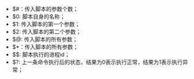 - $#：传入脚本的参数个数；
- $0:  脚本自身的名称；　　
- $1:  传入脚本的第一个参数；
- $2:  传入脚本的第二个参数；
- $@: 传入脚本的所有参数；
- $*：传入脚本的所有参数；
- $$:  脚本执行的进程id；
- $?:  上一条命令执行后的状态，结果为0表示执行正常，结果为1表示执行异常；